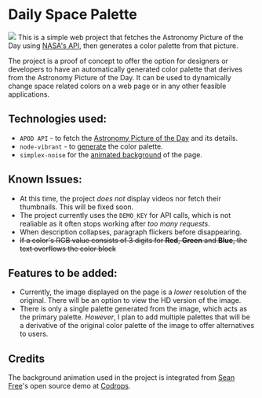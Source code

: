 # Daily Space Palette
![](https://i.ibb.co/rZpX39B/Screenshot-2021-11-14-at-16-20-25-Daily-Space-Palette.png)
This is a simple web project that fetches the Astronomy Picture of the Day using [NASA's API](https://api.nasa.gov/?ref=public-apis#browseAPI), then generates a color palette from that picture.

The project is a proof of concept to offer the option for designers or developers to have an automatically generated color palette that derives from the Astronomy Picture of the Day. It can be used to dynamically change space related colors on a web page or in any other feasible applications.

## Technologies used:
* `APOD API` - to fetch the [Astronomy Picture of the Day](https://apod.nasa.gov/apod/astropix.html) and its details.
* `node-vibrant` - to [generate](https://github.com/Vibrant-Colors/node-vibrant) the color palette.
* `simplex-noise` for the [animated background](https://github.com/jwagner/simplex-noise.js) of the page.

## Known Issues:
* At this time, the project *does not* display videos nor fetch their thumbnails. This will be fixed soon.
* The project currently uses the `DEMO_KEY` for API calls, which is not realiable as it often stops working after *too many requests*.
* When description collapses, paragraph flickers before disappearing.
* ~~If a color's RGB value consists of 3 digits for **Red**, **Green** and **Blue**, the text overflows the color block~~


## Features to be added:
* Currently, the image displayed on the page is a *lower* resolution of the original. There will be an option to view the HD version of the image.
* There is only a single palette generated from the image, which acts as the primary palette. *However*, I plan to add multiple palettes that will be a derivative of the original color palette of the image to offer alternatives to users.


## Credits
The background animation used in the project is integrated from [Sean Free](https://tympanus.net/codrops/author/sean/)'s open source demo at [Codrops](https://tympanus.net/codrops/).
